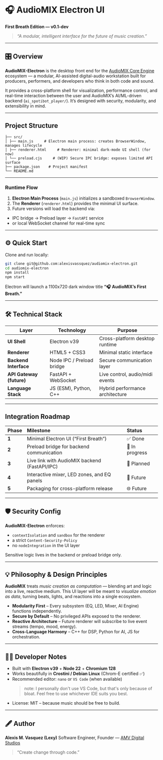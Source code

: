 # 🎧 AudioMIX Electron UI
**First Breath Edition — v0.1-dev**

> _“A modular, intelligent interface for the future of music creation.”_

---

## 🎛️  Overview
**AudioMIX-Electron** is the desktop front end for the [AudioMIX Core Engine](https://github.com/alexisvassquez/ai_spotibot_player) ecosystem — a modular, AI-assisted digital-audio workstation built for producers, performers, and developers who think in both code and sound.

It provides a cross-platform shell for visualization, performance control, and real-time interaction between the user and AudioMIX’s AI/ML-driven backend (`ai_spotibot_player/`).
It’s designed with security, modularity, and extensibility in mind.

---

## Project Structure
```audiomix-electron/
├── src/
│ ├── main.js     # Electron main process: creates BrowserWindow, manages lifecycle
│ ├── renderer.html     # Renderer: minimal dark-mode UI shell (for now)
│ └── preload.cjs     # (WIP) Secure IPC bridge: exposes limited API surface
├── package.json    # Project manifest
└── README.md
```

---

### Runtime Flow
1. **Electron Main Process** (`main.js`) initializes a sandboxed `BrowserWindow`.
2. The **Renderer** (`renderer.html`) provides the minimal UI surface.
3. Future versions will load the backend via:
  - IPC bridge → Preload layer → `FastAPI` service
  - or local WebSocket channel for real-time sync
---

## ⚙️  Quick Start
Clone and run locally:

```bash
git clone git@github.com:alexisvassquez/audiomix-electron.git
cd audiomix-electron
npm install
npm start
```

Electron will launch a 1100x720 dark window title **“🎧 AudioMIX’s First Breath.”**

---

## 🛠️  Technical Stack
| Layer                    | Technology                | Purpose                         |
| ------------------------ | ------------------------- | ------------------------------- |
| **UI Shell**             | Electron v39              | Cross-platform desktop runtime  |
| **Renderer**             | HTML5 + CSS3              | Minimal static interface        |
| **Backend Interface**    | Node IPC / Preload bridge | Secure communication layer      |
| **API Gateway (future)** | FastAPI + WebSocket       | Live control, audio/midi events |
| **Language Stack**       | JS (ESM), Python, C++     | Hybrid performance architecture |

---

## Integration Roadmap
| Phase | Milestone                                     | Status         |
| :---- | :-------------------------------------------- | :------------- |
| **1** | Minimal Electron UI (“First Breath”)          | ✅ Done         |
| **2** | Preload bridge for backend communication      | 🔄 In progress |
| **3** | Live link with AudioMIX backend (FastAPI/IPC) | 🧠 Planned     |
| **4** | Interactive mixer, LED zones, and EQ panels   | 🧩 Future      |
| **5** | Packaging for cross-platform release          | 🌐 Future      |

---

## 🛡️  Security Config
**AudioMIX-Electron** enforces:
- `contextIsolation` and `sandbox` for the renderer
- a strict `Content-Security-Policy`
- no `nodeIntegration` in the UI layer

Sensitive logic lives in the backend or preload bridge only.

---

## 💡 Philosophy & Design Principles
**AudioMIX** treats *music creation as computation* — blending art and logic into a live, reactive medium.
This UI layer will be meant to *visualize emotion as data*, turning beats, lights, and reactions into a single ecosystem.

- **Modularity First** – Every subsystem (EQ, LED, Mixer, AI Engine) functions independently.
- **Secure by Default** – No privileged APIs exposed to the renderer.
- **Reactive Architecture** – Future renderer will subscribe to live event streams (tempo, mood, energy).
- **Cross-Language Harmony** – C++ for DSP, Python for AI, JS for orchestration.
---

## 👩‍💻  Developer Notes
- Built with **Electron v39** + **Node 22** + **Chromium 128**
- Works beautifully in **Crostini / Debian Linux** (Chrom-E certified ✅)
- Recommended editor: `nano` or `VS Code` (when available)
    > note: I personally don't use VS Code, but that's only because of bloat. Feel free to use whichever IDE suits you best.
- License: MIT – because music should be free to build.

---

## 🖋️  Author
**Alexis M. Vasquez (Lexy)**
Software Engineer, Founder — [AMV Digital Studios](https://alexismvasquez.com)

> “Create change through code.”
